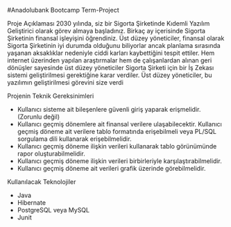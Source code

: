 #Anadolubank Bootcamp Term-Project

Proje Açıklaması 
2030 yılında, siz bir Sigorta Şirketinde Kıdemli Yazılım Geliştirici olarak görev almaya başladınız. Birkaç ay 
içerisinde Sigorta Şirketinin finansal işleyişini öğrendiniz. Üst düzey yöneticiler, finansal olarak Sigorta 
Şirketinin iyi durumda olduğunu biliyorlar ancak planlama sırasında yaşanan aksaklıklar nedeniyle ciddi 
karları kaybettiğini tespit ettiler. Hem internet üzerinden yapılan araştırmalar hem de çalışanlardan alınan
geri dönüşler sayesinde üst düzey yöneticiler Sigorta Şirketi için bir İş Zekası sistemi geliştirilmesi 
gerektiğine karar verdiler. Üst düzey yöneticiler, bu yazılımın geliştirilmesi görevini size verdi

Projenin Teknik Gereksinimleri 
- Kullanıcı sisteme ait bileşenlere güvenli giriş yaparak erişmelidir. (Zorunlu değil)
- Kullanıcı geçmiş dönemlere ait finansal verilere ulaşabilecektir. Kullanıcı geçmiş döneme ait 
verilere tablo formatında erişebilmeli veya PL/SQL sorgulama dili kullanarak erişebilmelidir.
- Kullanıcı geçmiş döneme ilişkin verileri kullanarak tablo görünümünde rapor oluşturabilmelidir.
- Kullanıcı geçmiş döneme ilişkin verileri birbirleriyle karşılaştırabilmelidir.
- Kullanıcı geçmiş döneme ait verileri grafik üzerinde görebilmelidir.

Kullanılacak Teknolojiler 
- Java
- Hibernate
- PostgreSQL veya MySQL
- Junit
